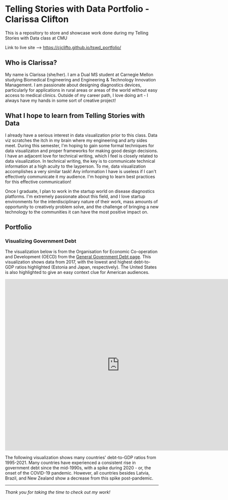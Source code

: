 # Telling Stories with Data Portfolio - Clarissa Clifton
This is a repository to store and showcase work done during my Telling Stories with Data class at CMU

Link to live site --> https://cjclifto.github.io/tswd_portfolio/

## Who is Clarissa?
My name is Clarissa (she/her). I am a Dual MS student at Carnegie Mellon studying Biomedical Engineering and Engineering & Technology Innovation Management. I am passionate about designing diagnostics devices, particularly for applications in rural areas or areas of the world without easy access to medical clinics. Outside of my career path, I love doing art - I always have my hands in some sort of creative project! 

## What I hope to learn from Telling Stories with Data
I already have a serious interest in data visualization prior to this class. Data viz scratches the itch in my brain where my engineering and arty sides meet. During this semester, I'm hoping to gain some formal techniques for data visualizaton and proper frameworks for making good design decisions. I have an adjacent love for technical writing, which I feel is closely related to data visualization. In technical writing, the key is to communicate technical information at a high acuity to the layperson. To me, data visualization accomplishes a very similar task! Any information I have is useless if I can't effectively communicate it my audience. I'm hoping to learn best practices for this effective communication!

Once I graduate, I plan to work in the startup world on disease diagnostics platforms. I'm extremely passionate about this field, and I love startup environments for the interdisciplinary nature of their work, mass amounts of opportunity to creatively problem solve, and the challenge of bringing a new technology to the communities it can have the most positive impact on.

## Portfolio
### Visualizing Government Debt
The visualization below is from the Organisation for Economic Co-operation and Development (OECD) from the [General Government Debt page](https://data.oecd.org/gga/general-government-debt.htm). This visualization shows data from 2017, with the lowest and highest debt-to-GDP ratios highlighted (Estonia and Japan, respectively). The United States is also highlighted to give an easy context clue for American audiences. 
<iframe src="https://data.oecd.org/chart/7biI" width="750" height="563" style="border: 0" mozallowfullscreen="true" webkitallowfullscreen="true" allowfullscreen="true"><a href="https://data.oecd.org/chart/7biI" target="_blank">OECD Chart: General government debt, Total, % of GDP, Annual, 2017</a></iframe>

The following visualization shows many countries' debt-to-GDP ratios from 1995-2021. Many countries have experienced a consistent rise in government debt since the mid-1990s, with a spike during 2020 - or, the onset of the COVID-19 pandemic. However, all countries besides Latvia, Brazil, and New Zealand show a decrease from this spike post-pandemic.
<div class="flourish-embed flourish-chart" data-src="visualisation/14987756"><script src="https://public.flourish.studio/resources/embed.js"></script></div>

***
_Thank you for taking the time to check out my work!_
